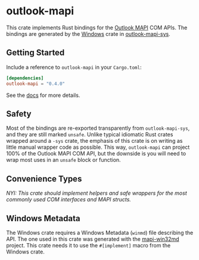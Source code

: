 # outlook-mapi
This crate implements Rust bindings for the [Outlook MAPI](https://learn.microsoft.com/en-us/office/client-developer/outlook/mapi/outlook-mapi-reference) COM APIs. The bindings are generated by the [Windows](https://github.com/microsoft/windows-rs) crate in [outlook-mapi-sys](https://crates.io/crates/outlook-mapi-sys).

## Getting Started
Include a reference to `outlook-mapi` in your `Cargo.toml`:
```toml
[dependencies]
outlook-mapi = "0.4.0"
```

See the [docs](https://docs.rs/outlook-mapi/) for more details.

## Safety
Most of the bindings are re-exported transparently from `outlook-mapi-sys`, and they are still marked `unsafe`. Unlike typical idiomatic Rust crates wrapped around a `-sys` crate, the emphasis of this crate is on writing as little manual wrapper code as possible. This way, `outlook-mapi` can project 100% of the Outlook MAPI COM API, but the downside is you will need to wrap most uses in an `unsafe` block or function.

## Convenience Types
_NYI: This crate should implement helpers and safe wrappers for the most commonly used COM interfaces and MAPI structs._

## Windows Metadata
The Windows crate requires a Windows Metadata (`winmd`) file describing the API. The one used in this crate was generated with the [mapi-win32md](https://github.com/wravery/mapi-win32md) project. This crate needs it to use the `#[implement]` macro from the Windows crate. 
